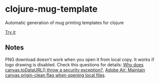 clojure-mug-template
====================

Automatic generation of mug printing templates for clojure

[Try it](http://nbeloglazov.github.com/clojure-mug-template/)

Notes
-----

PNG download doesn't work when you open it from local copy. It works if logo drawing is disabled. Check this questions for details: [Why does canvas.toDataURL() throw a security exception?](http://stackoverflow.com/questions/2390232/why-does-canvas-todataurl-throw-a-security-exception), [Adobe Air: Maintain canvas origin-clean flag when opening local files](http://stackoverflow.com/questions/7814906/adobe-air-maintain-canvas-origin-clean-flag-when-opening-local-files).
